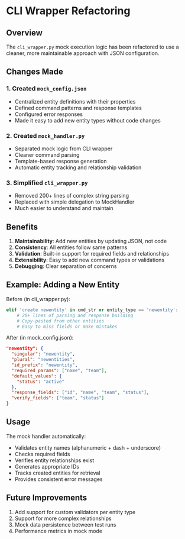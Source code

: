 # CLI Wrapper Refactoring

## Overview

The `cli_wrapper.py` mock execution logic has been refactored to use a cleaner, more maintainable approach with JSON configuration.

## Changes Made

### 1. Created `mock_config.json`
- Centralized entity definitions with their properties
- Defined command patterns and response templates
- Configured error responses
- Made it easy to add new entity types without code changes

### 2. Created `mock_handler.py`
- Separated mock logic from CLI wrapper
- Cleaner command parsing
- Template-based response generation
- Automatic entity tracking and relationship validation

### 3. Simplified `cli_wrapper.py`
- Removed 200+ lines of complex string parsing
- Replaced with simple delegation to MockHandler
- Much easier to understand and maintain

## Benefits

1. **Maintainability**: Add new entities by updating JSON, not code
2. **Consistency**: All entities follow same patterns
3. **Validation**: Built-in support for required fields and relationships
4. **Extensibility**: Easy to add new command types or validations
5. **Debugging**: Clear separation of concerns

## Example: Adding a New Entity

Before (in cli_wrapper.py):
```python
elif 'create newentity' in cmd_str or entity_type == 'newentity':
    # 20+ lines of parsing and response building
    # Copy-pasted from other entities
    # Easy to miss fields or make mistakes
```

After (in mock_config.json):
```json
"newentity": {
  "singular": "newentity",
  "plural": "newentities",
  "id_prefix": "newentity",
  "required_params": ["name", "team"],
  "default_values": {
    "status": "active"
  },
  "response_fields": ["id", "name", "team", "status"],
  "verify_fields": ["team", "status"]
}
```

## Usage

The mock handler automatically:
- Validates entity names (alphanumeric + dash + underscore)
- Checks required fields
- Verifies entity relationships exist
- Generates appropriate IDs
- Tracks created entities for retrieval
- Provides consistent error messages

## Future Improvements

1. Add support for custom validators per entity type
2. Support for more complex relationships
3. Mock data persistence between test runs
4. Performance metrics in mock mode